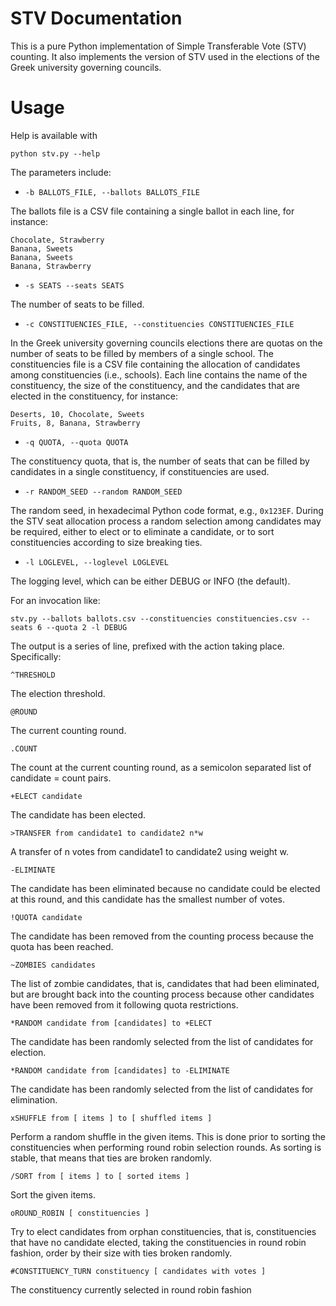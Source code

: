 # STV Documentation

This is a pure Python implementation of Simple Transferable Vote (STV)
counting. It also implements the version of STV used in the
elections of the Greek university governing councils.

# Usage

Help is available with

    python stv.py --help

The parameters include:

* `-b BALLOTS_FILE, --ballots BALLOTS_FILE`

The ballots file is a CSV file containing a single ballot in each
line, for instance:

    Chocolate, Strawberry
    Banana, Sweets
    Banana, Sweets
    Banana, Strawberry

* `-s SEATS --seats SEATS`

The number of seats to be filled.

* `-c CONSTITUENCIES_FILE, --constituencies CONSTITUENCIES_FILE`

In the Greek university governing councils elections there are quotas
on the number of seats to be filled by members of a single school. The
constituencies file is a CSV file containing the allocation of
candidates among constituencies (i.e., schools). Each line contains
the name of the constituency, the size of the constituency, and the
candidates that are elected in the constituency, for instance:

    Deserts, 10, Chocolate, Sweets
    Fruits, 8, Banana, Strawberry

* `-q QUOTA, --quota QUOTA`

The constituency quota, that is, the number of seats that can be
filled by candidates in a single constituency, if constituencies are
used.

* `-r RANDOM_SEED --random RANDOM_SEED`

The random seed, in hexadecimal Python code format, e.g., `0x123EF`.
During the STV seat allocation process a random selection among
candidates may be required, either to elect or to eliminate a
candidate, or to sort constituencies according to size breaking ties.

* `-l LOGLEVEL, --loglevel LOGLEVEL`

The logging level, which can be either DEBUG or INFO (the default).

For an invocation like:

    stv.py --ballots ballots.csv --constituencies constituencies.csv --seats 6 --quota 2 -l DEBUG

The output is a series of line, prefixed with the action taking place.
Specifically:

    ^THRESHOLD

The election threshold.

    @ROUND

The current counting round.

    .COUNT

The count at the current counting round, as a semicolon separated list
of candidate = count pairs.

    +ELECT candidate

The candidate has been elected.

    >TRANSFER from candidate1 to candidate2 n*w

A transfer of n votes from candidate1 to candidate2 using weight w.

    -ELIMINATE 

The candidate has been eliminated because no candidate could be
elected at this round, and this candidate has the smallest number of
votes.

    !QUOTA candidate

The candidate has been removed from the counting process because the
quota has been reached.

    ~ZOMBIES candidates

The list of zombie candidates, that is, candidates that had been
eliminated, but are brought back into the counting process because
other candidates have been removed from it following quota
restrictions.

    *RANDOM candidate from [candidates] to +ELECT

The candidate has been randomly selected from the list of candidates
for election.

    *RANDOM candidate from [candidates] to -ELIMINATE

The candidate has been randomly selected from the list of candidates
for elimination.

    xSHUFFLE from [ items ] to [ shuffled items ]

Perform a random shuffle in the given items. This is done prior to
sorting the constituencies when performing round robin selection
rounds. As sorting is stable, that means that ties are broken
randomly. 

    /SORT from [ items ] to [ sorted items ]
    
Sort the given items.
    
    oROUND_ROBIN [ constituencies ]
    
Try to elect candidates from orphan constituencies, that is,
constituencies that have no candidate elected, taking the
constituencies in round robin fashion, order by their size with ties
broken randomly.
    
    #CONSTITUENCY_TURN constituency [ candidates with votes ]
    
The constituency currently selected in round robin fashion

 
